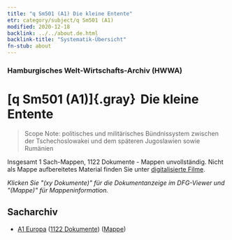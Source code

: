 ```yaml
---
title: "q Sm501 (A1) Die kleine Entente"
etr: category/subject/q Sm501 (A1)
modified: 2020-12-18
backlink: ../../about.de.html
backlink-title: "Systematik-Übersicht"
fn-stub: about
---
```


### Hamburgisches Welt-Wirtschafts-Archiv (HWWA)
# [q Sm501 (A1)]{.gray}&#8201; Die kleine Entente&#160; 


> Scope Note: politisches und militärisches Bündnissystem zwischen der Tschechoslowakei und dem späteren Jugoslawien sowie Rumänien 



Insgesamt 1 Sach-Mappen, 1122 Dokumente - Mappen unvollständig.
Nicht als Mappe aufbereitetes Material finden Sie unter [digitalisierte Filme](/film/h1_sh).

_Klicken Sie "(xy Dokumente)" für die Dokumentanzeige im DFG-Viewer und "(Mappe)" für Mappeninformation._

## Sacharchiv



- [A1 Europa](../../../geo/about.de.html#A1) (<a href="https://dfg-viewer.de/show/?tx_dlf[id]=https://pm20.zbw.eu/mets/sh/1408xx/140892/1459xx/145993/public.mets.de.xml" target="_blank">1122 Dokumente</a>) ([Mappe](http://purl.org/pressemappe20/folder/sh/140892,145993))


